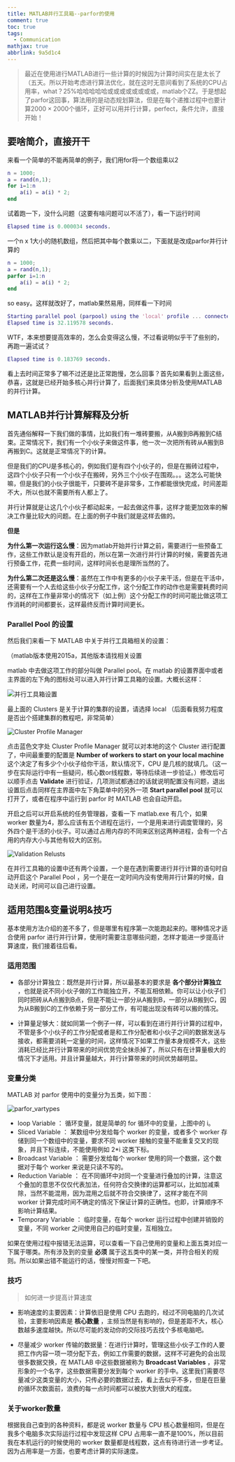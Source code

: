 ```yaml
---
title: MATLAB并行工具箱--parfor的使用
comment: true
toc: true
tags:
  - Communication
mathjax: true
abbrlink: 9a5d1c4
---
```


> 最近在使用进行MATLAB进行一些计算的时候因为计算时间实在是太长了（五天。所以开始考虑进行算法优化，就在这时无意间看到了系统的CPU占用率，what？25%哈哈哈哈哈或或或或或或或或，matlab个ZZ。于是想起了parfor这回事，算法用的是动态规划算法，但是在每个递推过程中也要计算$2000 \times 2000$个循环，正好可以用并行计算，perfect，条件允许，直接开始！

## 要啥简介，直接开干

来看一个简单的不能再简单的例子，我们用for将一个数组乘以2

``` matlab
n = 1000;
a = rand(n,1);
for i=1:n
    a(i) = a(i) * 2;
end
```

试着跑一下，没什么问题（这要有啥问题可以不活了），看一下运行时间

``` matlab
Elapsed time is 0.000034 seconds.
```

一个n x 1大小的随机数组，然后把其中每个数乘以二，下面就是改成parfor并行计算的


``` matlab
n = 1000;
a = rand(n,1);
parfor i=1:n
    a(i) = a(i) * 2;
end
```

so easy。这样就改好了，matlab果然易用，同样看一下时间

``` matlab
Starting parallel pool (parpool) using the 'local' profile ... connected to 4 workers.
Elapsed time is 32.119578 seconds.
```

WTF，本来想要提高效率的，怎么会变得这么慢，不过看说明似乎干了些别的，再跑一遍试试？

``` matlab
Elapsed time is 0.183769 seconds.
```

看上去时间正常多了嘛不过还是比正常跑慢，怎么回事？首先如果看到上面这些，恭喜，这就是已经开始多核心并行计算了，后面我们来具体分析及使用MATLAB的并行计算。

## MATLAB并行计算解释及分析

首先通俗解释一下我们做的事情，比如我们有一堆砖要搬，从A搬到B再搬到C结束。正常情况下，我们有一个小伙子来做这件事，他一次一次把所有砖从A搬到B再搬到C。这就是正常情况下的计算。

但是我们的CPU是多核心的，例如我们是有四个小伙子的，但是在搬砖过程中，这四个小伙子只有一个小伙子在搬砖，另外三个小伙子在围观。。。这怎么可能快嘛，但是我们的小伙子很能干，只要砖不是非常多，工作都能很快完成，时间差距不大，所以也就不需要所有人都上了。

并行计算就是让这几个小伙子都动起来，一起去做这件事，这样才能更加效率的解决工作量比较大的问题。在上面的例子中我们就是这样去做的。

**但是**

**为什么第一次运行这么慢**：因为matlab开始并行计算之前，需要进行一些预备工作，这些工作默认是没有开启的，所以在第一次进行并行计算的时候，需要首先进行预备工作，花费一些时间，这样时间长也是理所当然的了。

**为什么第二次还是这么慢**：虽然在工作中有更多的小伙子来干活，但是在干活中，还需要有一个人去给这些小伙子分配工作，这个分配工作的动作也是需要耗费时间的，这样在工作量非常小的情况下（如上例）这个分配工作的时间可能比做这项工作消耗的时间都要长，这样最终反而计算时间更长。

### Parallel Pool 的设置

然后我们来看一下 MATLAB 中关于并行工具箱相关的设置：

（matlab版本使用2015a，其他版本请找相关设置

matlab 中去做这项工作的部分叫做 Parallel pool。在 matlab 的设置界面中或者主界面的左下角的图标处可以进入并行计算工具箱的设置。大概长这样：

![并行工具箱设置](并行工具箱设置.png)

最上面的 Clusters 是关于计算的集群的设置，请选择 local （后面看我努力程度是否出个搭建集群的教程吧，非常简单）

![Cluster Profile Manager](ClusterProfileManager.png)

点击蓝色文字处 Cluster Profile Manager 就可以对本地的这个 Cluster 进行配置了，中间最重要的配置是 **Number of workers to start on your local machine** 这个决定了有多少个小伙子给你干活，默认情况下，CPU 是几核的就填几。（这一步在实际运行中有一些疑问，核心数or线程数，等待后续进一步验证。）修改后可以顺手点击 **Validate** 进行验证，几项测试都通过的话就说明配置没有问题，退出设置后点击同样在主界面中左下角菜单中的另外一项 **Start parallel pool** 就可以打开了，或者在程序中运行到 parfor 时 MATLAB 也会自动开启。

开启之后可以开启系统的任务管理器，查看一下 matlab.exe 有几个，如果 worker 数量为4，那么应该有五个进程在运行，一个是用来进行调度管理的，另外四个是干活的小伙子。可以通过占用内存的不同来区别这两种进程，会有一个占用的内存大小与其他有较大的区别。

![Validation Relusts](ValidationResults.png)

在并行工具箱的设置中还有两个设置，一个是在遇到需要进行并行计算的语句时自动开启这个 Parallel Pool ，另一个是在一定时间内没有使用并行计算的时候，自动关闭，时间可以自己进行设置。

## 适用范围&变量说明&技巧

基本使用方法介绍的差不多了，但是哪里有程序第一次能跑起来的。哪种情况才适合使用 parfor 进行并行计算，使用时需要注意哪些问题，怎样才能进一步提高计算速度，我们接着往后看。

### 适用范围

- 各部分计算独立：既然是并行计算，所以最基本的要求是 **各个部分计算独立** ，也就是说不同小伙子做的工作能独立开，不能互相依赖。你可以让小伙子们同时把砖从A点搬到B点，但是不能让一部分从A搬到B，一部分从B搬到C，因为从B搬到C的工作依赖于另一部分工作，有可能出现没有砖可以搬的情况。

- 计算量足够大：就如同第一个例子一样，可以看到在进行并行计算的过程中，不管是多个小伙子的工作分配或者是和工作分配者和小伙子之间的数据发送与接收，都需要消耗一定量的时间，这样情况下如果工作量本身规模不大，这些消耗已经比并行计算带来的时间优势完全抹杀掉了，所以只有在计算量极大的情况下才适用。并且计算量越大，并行计算带来的时间优势越明显。

### 变量分类

MATLAB 对 parfor 使用中的变量分为五类，如下图：

![parfor_vartypes](parfor_vartypes.png)

- loop Variable ： 循环变量，就是简单的 for 循环中的变量，上图中的 i。
- Sliced Variable ： 某数组中分发给每个 worker 的变量，或者多个 worker 存储到同一个数组中的变量，要求不同 worker 接触的变量不能重复交叉的现象，并且下标连续，不能使用例如 2*i 这类下标。
- Broadcast Variable ： 需要分发给每个 worker 使用的同一个数据，这个数据对于每个 worker 来说是只读不写的。
- Reduction Variable ： 在不同循环中对同一个变量进行叠加的计算，注意这个叠加的意思不仅仅代表加法，任何符合交换律的运算都可以，比如加减乘除，当然不能混用，因为混用之后就不符合交换律了，这样才能在不同 worker 计算完成时间不确定的情况下保证计算的正确性。也即，计算顺序不影响计算结果。
- Temporary Variable ： 临时变量，在每个 worker 运行过程中创建并销毁的变量，不同 worker 之间使用自己的临时变量，互相独立。

如果在使用过程中报错无法运算，可以查看一下自己使用的变量和上面五类对应一下属于哪类。所有涉及到的变量 **必须** 属于这五类中的某一类，并符合相关的规则。所以如果出错不能运行的话，慢慢对照查一下吧。

### 技巧

> 如何进一步提高计算速度

- 影响速度的主要因素：计算依旧是使用 CPU 去跑的，经过不同电脑的几次试验，主要影响因素是 **核心数量** ，主频当然是有影响的，但是差距不大，核心数越多速度越快。所以尽可能的发动你的交际技巧去找个多核电脑吧。

- 尽量减少 worker 传输的数据量：在进行计算时，管理这些小伙子工作的人要把工作内容一项一项分配下去，例如工作需要的数据，这样不可避免的会出现很多数据交换，在 MATLAB 中这些数据被称为 **Broadcast Variables** ，非常形象的一个名字，这些数据需要分发到每个 worker 的手中。这里我们需要尽量减少这类变量的大小，只传必要的数据过去，看上去似乎不多，但是在巨量的循环次数面前，浪费的每一点时间都可以被放大到很大的程度。

### 关于worker数量

根据我自己查到的各种资料，都是说 worker 数量与 CPU 核心数量相同，但是在我多个电脑多次实际运行过程中发现这样 CPU 占用率一直不是100%，所以目前我在本机运行的时候使用的 worker 数量都是线程数，这点有待进行进一步考证。因为占用率是一方面，也要考虑计算的实际速度。
